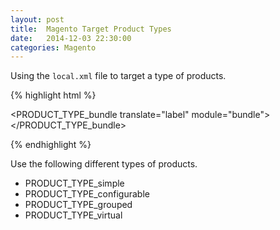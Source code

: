 ```yaml
---
layout: post
title:  Magento Target Product Types
date:   2014-12-03 22:30:00
categories: Magento
---
```



Using the `local.xml` file to target a type of products.

{% highlight html %}
<?xml version="1.0"?>
<layout>

<PRODUCT_TYPE_bundle translate="label" module="bundle">
<remove name="footer" />
</PRODUCT_TYPE_bundle>

</layout>
{% endhighlight %}

Use the following different types of products.

<ul>
<li>PRODUCT_TYPE_simple</li>
<li>PRODUCT_TYPE_configurable</li>
<li>PRODUCT_TYPE_grouped</li>
<li>PRODUCT_TYPE_virtual</li>
</ul>
